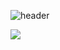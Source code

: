 
![header](https://capsule-render.vercel.app/api?type=wave&color=auto&height=300&section=header&text=HaloPang%20&fontSize=90)



[![](https://img.shields.io/badge/Swift-F05138?style=flat-square&logo=Swift&logoColor=white)](https://github.com/woojin20212321?tab=repositories)
